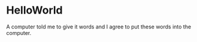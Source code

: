 # HelloWorld
A computer told me to give it words and I agree to put these words into the computer. 
